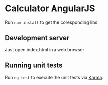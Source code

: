 # Calculator AngularJS

Run `npm install` to get the coresponding libs

## Development server

Just open index.html in a web browser

## Running unit tests

Run `ng test` to execute the unit tests via [Karma](https://karma-runner.github.io).

